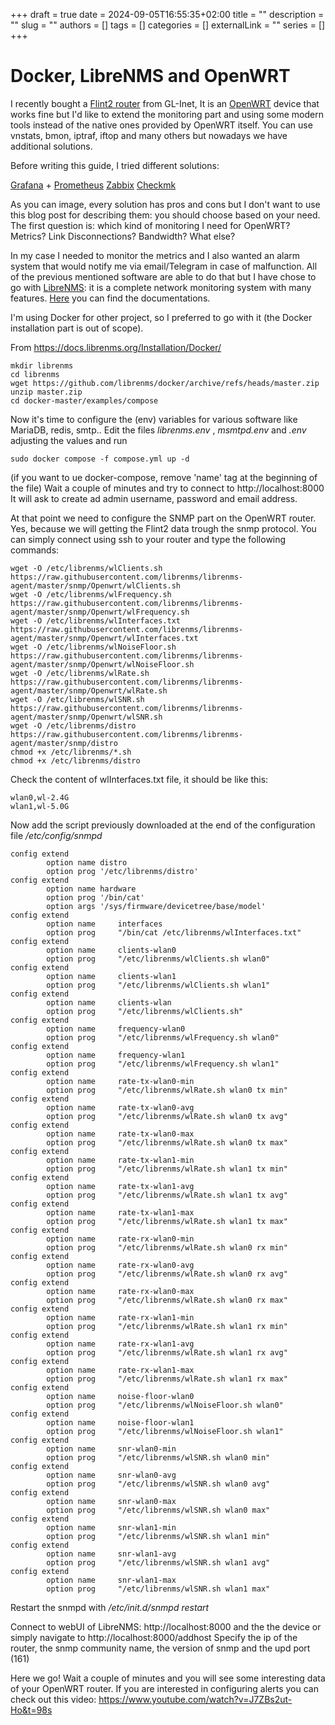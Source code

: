 +++ 
draft = true
date = 2024-09-05T16:55:35+02:00
title = ""
description = ""
slug = ""
authors = []
tags = []
categories = []
externalLink = ""
series = []
+++

# Docker, LibreNMS and OpenWRT

I recently bought a [Flint2 router](https://www.gl-inet.com/products/gl-mt6000/) from GL-Inet, It is an [OpenWRT](https://openwrt.org/) device that works fine but I'd like to extend the monitoring part and using some modern tools instead of the native ones provided by OpenWRT itself. You can use vnstats, bmon, iptraf, iftop and many others but nowadays we have additional solutions.

Before writing this guide, I tried different solutions:

[Grafana](https://grafana.net) + [Prometheus](https://Prometheus.io)
[Zabbix](https://zabbix.com)
[Checkmk](https://checkmk.com/)

As you can image, every solution has pros and cons but I don't want to use this blog post for describing them: you should choose based on your need. The first question is: which kind of monitoring I need for OpenWRT? Metrics? Link Disconnections? Bandwidth?  What else?
 
In my case I needed to monitor the metrics and I also wanted an alarm system that would notify me via email/Telegram in case of malfunction.
All of the previous mentioned software are able to do that but I have chose to go with [LibreNMS](https://www.librenms.org/): it is a complete network monitoring system with many features.
[Here](https://docs.librenms.org/) you can find the documentations.

I'm using Docker for other project, so I preferred to go with it (the Docker installation part is out of scope).

From https://docs.librenms.org/Installation/Docker/ 

    mkdir librenms
    cd librenms 
    wget https://github.com/librenms/docker/archive/refs/heads/master.zip 
    unzip master.zip 
    cd docker-master/examples/compose

Now it's time to configure the (env) variables for various software like MariaDB, redis, smtp..
Edit the files *librenms.env* , *msmtpd.env* and *.env* adjusting the values and run

    sudo docker compose -f compose.yml up -d
(if you want to ue docker-compose, remove 'name' tag at the beginning of the file)
Wait a couple of minutes and try to connect to http://localhost:8000 It will ask to create ad admin username, password and email address.

At that point we need to configure the SNMP part on the OpenWRT router. Yes, because we will getting the Flint2 data trough the snmp protocol.
You can simply connect using ssh to your router and type the following commands:

    wget -O /etc/librenms/wlClients.sh https://raw.githubusercontent.com/librenms/librenms-agent/master/snmp/Openwrt/wlClients.sh 
    wget -O /etc/librenms/wlFrequency.sh https://raw.githubusercontent.com/librenms/librenms-agent/master/snmp/Openwrt/wlFrequency.sh 
    wget -O /etc/librenms/wlInterfaces.txt https://raw.githubusercontent.com/librenms/librenms-agent/master/snmp/Openwrt/wlInterfaces.txt 
    wget -O /etc/librenms/wlNoiseFloor.sh https://raw.githubusercontent.com/librenms/librenms-agent/master/snmp/Openwrt/wlNoiseFloor.sh 
    wget -O /etc/librenms/wlRate.sh https://raw.githubusercontent.com/librenms/librenms-agent/master/snmp/Openwrt/wlRate.sh 
    wget -O /etc/librenms/wlSNR.sh https://raw.githubusercontent.com/librenms/librenms-agent/master/snmp/Openwrt/wlSNR.sh 
    wget -O /etc/librenms/distro https://raw.githubusercontent.com/librenms/librenms-agent/master/snmp/distro 
    chmod +x /etc/librenms/*.sh 
    chmod +x /etc/librenms/distro

Check the content of wlInterfaces.txt file, it should be like this:

    wlan0,wl-2.4G
    wlan1,wl-5.0G
Now add the script previously downloaded at the end of the configuration file */etc/config/snmpd*

    config extend
            option name distro
            option prog '/etc/librenms/distro'
    config extend
            option name hardware
            option prog '/bin/cat'
            option args '/sys/firmware/devicetree/base/model'
    config extend
            option name     interfaces
            option prog     "/bin/cat /etc/librenms/wlInterfaces.txt"
    config extend
            option name     clients-wlan0
            option prog     "/etc/librenms/wlClients.sh wlan0"
    config extend
            option name     clients-wlan1
            option prog     "/etc/librenms/wlClients.sh wlan1"
    config extend
            option name     clients-wlan
            option prog     "/etc/librenms/wlClients.sh"
    config extend
            option name     frequency-wlan0
            option prog     "/etc/librenms/wlFrequency.sh wlan0"
    config extend
            option name     frequency-wlan1
            option prog     "/etc/librenms/wlFrequency.sh wlan1"
    config extend
            option name     rate-tx-wlan0-min
            option prog     "/etc/librenms/wlRate.sh wlan0 tx min"
    config extend
            option name     rate-tx-wlan0-avg
            option prog     "/etc/librenms/wlRate.sh wlan0 tx avg"
    config extend
            option name     rate-tx-wlan0-max
            option prog     "/etc/librenms/wlRate.sh wlan0 tx max"
    config extend
            option name     rate-tx-wlan1-min
            option prog     "/etc/librenms/wlRate.sh wlan1 tx min"
    config extend
            option name     rate-tx-wlan1-avg
            option prog     "/etc/librenms/wlRate.sh wlan1 tx avg"
    config extend
            option name     rate-tx-wlan1-max
            option prog     "/etc/librenms/wlRate.sh wlan1 tx max"
    config extend
            option name     rate-rx-wlan0-min
            option prog     "/etc/librenms/wlRate.sh wlan0 rx min"
    config extend
            option name     rate-rx-wlan0-avg
            option prog     "/etc/librenms/wlRate.sh wlan0 rx avg"
    config extend
            option name     rate-rx-wlan0-max
            option prog     "/etc/librenms/wlRate.sh wlan0 rx max"
    config extend
            option name     rate-rx-wlan1-min
            option prog     "/etc/librenms/wlRate.sh wlan1 rx min"
    config extend
            option name     rate-rx-wlan1-avg
            option prog     "/etc/librenms/wlRate.sh wlan1 rx avg"
    config extend
            option name     rate-rx-wlan1-max
            option prog     "/etc/librenms/wlRate.sh wlan1 rx max"
    config extend
            option name     noise-floor-wlan0
            option prog     "/etc/librenms/wlNoiseFloor.sh wlan0"
    config extend
            option name     noise-floor-wlan1
            option prog     "/etc/librenms/wlNoiseFloor.sh wlan1"
    config extend
            option name     snr-wlan0-min
            option prog     "/etc/librenms/wlSNR.sh wlan0 min"
    config extend
            option name     snr-wlan0-avg
            option prog     "/etc/librenms/wlSNR.sh wlan0 avg"
    config extend
            option name     snr-wlan0-max
            option prog     "/etc/librenms/wlSNR.sh wlan0 max"
    config extend
            option name     snr-wlan1-min
            option prog     "/etc/librenms/wlSNR.sh wlan1 min"
    config extend
            option name     snr-wlan1-avg
            option prog     "/etc/librenms/wlSNR.sh wlan1 avg"
    config extend
            option name     snr-wlan1-max
            option prog     "/etc/librenms/wlSNR.sh wlan1 max"

Restart the snmpd with */etc/init.d/snmpd restart*

Connect to webUI of LibreNMS: http://localhost:8000 and the the device or simply navigate to http://localhost:8000/addhost
Specify the ip of the router, the snmp community name, the version of snmp and the upd port (161)  

Here we go! 
Wait a couple of minutes and you will see some interesting data of your OpenWRT router.
If you are interested in configuring alerts you can check out this video: https://www.youtube.com/watch?v=J7ZBs2ut-Ho&t=98s
